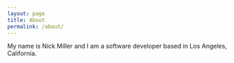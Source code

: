 ```yaml
---
layout: page
title: About
permalink: /about/
---
```


My name is Nick Miller and I am a software developer based in Los Angeles, California.
